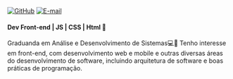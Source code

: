 [![GitHub](https://img.shields.io/badge/GitHub-100000?style=for-the-badge&logo=github&logoColor=white)](https://github.com/SEUUSERNAME) [![E-mail](https://img.shields.io/badge/-Email-000?style=for-the-badge&logo=microsoft-outlook&logoColor=007BFF)](marianaclarice:csmarinana@gmail.com)

#### Dev Front-end | JS | CSS | Html 🦀
Graduanda em Análise e Desenvolvimento de Sistemas💻🌟
Tenho interesse em front-end, com desenvolvimento web e mobile e outras diversas áreas do desenvolvimento de software, incluindo arquitetura de software e boas práticas de programação.
